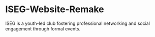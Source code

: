 # ISEG-Website-Remake
ISEG is a youth-led club fostering professional networking and social engagement through formal events.

